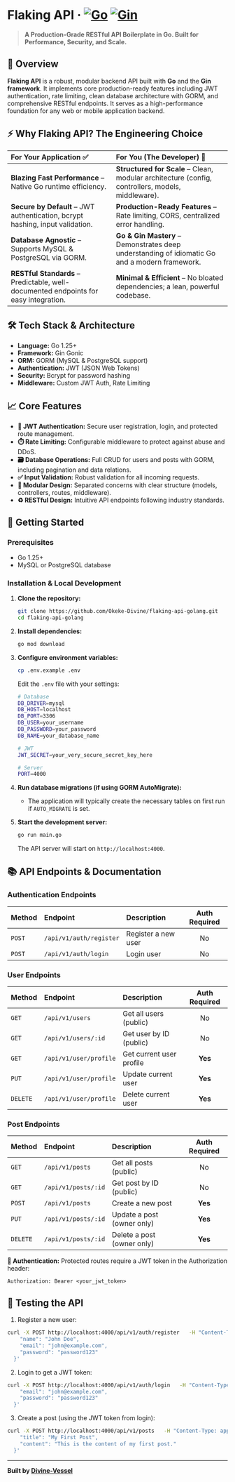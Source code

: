 # Flaking API · [![Go](https://img.shields.io/badge/Go-1.18+-00ADD8?style=flat&logo=go)](https://golang.org) [![Gin](https://img.shields.io/badge/Gin-Framework-0096D0?style=flat)](https://gin-gonic.com)

> **A Production-Grade RESTful API Boilerplate in Go. Built for Performance, Security, and Scale.**

## 📖 Overview
**Flaking API** is a robust, modular backend API built with **Go** and the **Gin framework**. It implements core production-ready features including JWT authentication, rate limiting, clean database architecture with GORM, and comprehensive RESTful endpoints. It serves as a high-performance foundation for any web or mobile application backend.

## ⚡ Why Flaking API? The Engineering Choice

| For Your Application ✅ | For You (The Developer) 🔧 |
| :--- | :--- |
| **Blazing Fast Performance** – Native Go runtime efficiency. | **Structured for Scale** – Clean, modular architecture (config, controllers, models, middleware). |
| **Secure by Default** – JWT authentication, bcrypt hashing, input validation. | **Production-Ready Features** – Rate limiting, CORS, centralized error handling. |
| **Database Agnostic** – Supports MySQL & PostgreSQL via GORM. | **Go & Gin Mastery** – Demonstrates deep understanding of idiomatic Go and a modern framework. |
| **RESTful Standards** – Predictable, well-documented endpoints for easy integration. | **Minimal & Efficient** – No bloated dependencies; a lean, powerful codebase. |

## 🛠️ Tech Stack & Architecture
- **Language:** Go 1.25+
- **Framework:** Gin Gonic
- **ORM:** GORM (MySQL & PostgreSQL support)
- **Authentication:** JWT (JSON Web Tokens)
- **Security:** Bcrypt for password hashing
- **Middleware:** Custom JWT Auth, Rate Limiting

## 📈 Core Features
- **🔐 JWT Authentication:** Secure user registration, login, and protected route management.
- **⏱️ Rate Limiting:** Configurable middleware to protect against abuse and DDoS.
- **🗃️ Database Operations:** Full CRUD for users and posts with GORM, including pagination and data relations.
- **✅ Input Validation:** Robust validation for all incoming requests.
- **🧩 Modular Design:** Separated concerns with clear structure (models, controllers, routes, middleware).
- **♻️ RESTful Design:** Intuitive API endpoints following industry standards.

## 🚀 Getting Started

### Prerequisites
- Go 1.25+
- MySQL or PostgreSQL database

### Installation & Local Development
1.  **Clone the repository:**
    ```bash
    git clone https://github.com/Okeke-Divine/flaking-api-golang.git
    cd flaking-api-golang
    ```

2.  **Install dependencies:**
    ```bash
    go mod download
    ```

3.  **Configure environment variables:**
    ```bash
    cp .env.example .env
    ```
    Edit the `.env` file with your settings:
    ```bash
    # Database
    DB_DRIVER=mysql
    DB_HOST=localhost
    DB_PORT=3306
    DB_USER=your_username
    DB_PASSWORD=your_password
    DB_NAME=your_database_name

    # JWT
    JWT_SECRET=your_very_secure_secret_key_here

    # Server
    PORT=4000
    ```

4.  **Run database migrations (if using GORM AutoMigrate):**
    *   The application will typically create the necessary tables on first run if `AUTO_MIGRATE` is set.

5.  **Start the development server:**
    ```bash
    go run main.go
    ```
    The API server will start on `http://localhost:4000`.

## 📚 API Endpoints & Documentation

### Authentication Endpoints
| Method | Endpoint | Description | Auth Required |
| :--- | :--- | :--- | :---: |
| `POST` | `/api/v1/auth/register` | Register a new user | No |
| `POST` | `/api/v1/auth/login` | Login user | No |

### User Endpoints
| Method | Endpoint | Description | Auth Required |
| :--- | :--- | :--- | :---: |
| `GET` | `/api/v1/users` | Get all users (public) | No |
| `GET` | `/api/v1/users/:id` | Get user by ID (public) | No |
| `GET` | `/api/v1/user/profile` | Get current user profile | **Yes** |
| `PUT` | `/api/v1/user/profile` | Update current user | **Yes** |
| `DELETE` | `/api/v1/user/profile` | Delete current user | **Yes** |

### Post Endpoints
| Method | Endpoint | Description | Auth Required |
| :--- | :--- | :--- | :---: |
| `GET` | `/api/v1/posts` | Get all posts (public) | No |
| `GET` | `/api/v1/posts/:id` | Get post by ID (public) | No |
| `POST` | `/api/v1/posts` | Create a new post | **Yes** |
| `PUT` | `/api/v1/posts/:id` | Update a post (owner only) | **Yes** |
| `DELETE` | `/api/v1/posts/:id` | Delete a post (owner only) | **Yes** |

**🔐 Authentication:** Protected routes require a JWT token in the Authorization header:
```http
Authorization: Bearer <your_jwt_token>
```

## 🧪 Testing the API

1. Register a new user:
```bash
curl -X POST http://localhost:4000/api/v1/auth/register   -H "Content-Type: application/json"   -d '{
    "name": "John Doe",
    "email": "john@example.com",
    "password": "password123"
  }'
```

2. Login to get a JWT token:
```bash
curl -X POST http://localhost:4000/api/v1/auth/login   -H "Content-Type: application/json"   -d '{
    "email": "john@example.com",
    "password": "password123"
  }'
```

3. Create a post (using the JWT token from login):
```bash
curl -X POST http://localhost:4000/api/v1/posts   -H "Content-Type: application/json"   -H "Authorization: Bearer YOUR_JWT_TOKEN_HERE"   -d '{
    "title": "My First Post",
    "content": "This is the content of my first post."
  }'
```

---
**Built by [Divine-Vessel](https://github.com/Okeke-Divine)**
